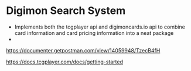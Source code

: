 # Digimon Search System

* Implements both the tcgplayer api and digimoncards.io api to combine card information and card pricing information into a neat package
*

https://documenter.getpostman.com/view/14059948/TzecB4fH

https://docs.tcgplayer.com/docs/getting-started
